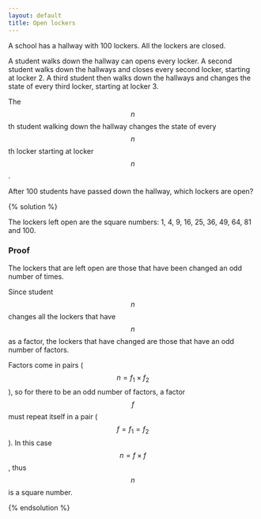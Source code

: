 ```yaml
---
layout: default
title: Open lockers
---
```


A school has a hallway with 100 lockers. All the lockers are closed.

A student walks down the hallway can opens every locker. A second student walks
down the hallways and closes every second locker, starting at locker 2. A third
student then walks down the hallways and changes the state of every third
locker, starting at locker 3.

The $$n$$th student walking down the hallway changes the state of every $$n$$th
locker starting at locker $$n$$.

After 100 students have passed down the hallway, which lockers are open?

{% solution %}

The lockers left open are the square numbers: 1, 4, 9, 16, 25, 36, 49, 64, 81
and 100.

### Proof

The lockers that are left open are those that have been changed an odd number of
times.

Since student $$n$$ changes all the lockers that have $$n$$ as a factor, the lockers
that have changed are those that have an odd number of factors.

Factors come in pairs ($$ n = f_1 \times f_2 $$), so for there to be an odd number of factors, a
factor $$ f $$ must repeat itself in a pair ($$ f = f_1 = f_2 $$).
In this case $$ n = f \times f $$, thus $$ n $$ is a square number.

{% endsolution %}
